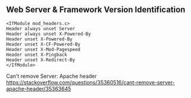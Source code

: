 ## Web Server & Framework Version Identification

```
<IfModule mod_headers.c>
Header always unset Server
Header always unset X-Powered-By
Header unset X-Powered-By
Header unset X-CF-Powered-By
Header unset X-Mod-Pagespeed
Header unset X-Pingback
Header unset X-Redirect-By
</IfModule>

```

Can't remove Server: Apache header https://stackoverflow.com/questions/35360516/cant-remove-server-apache-header/35363645